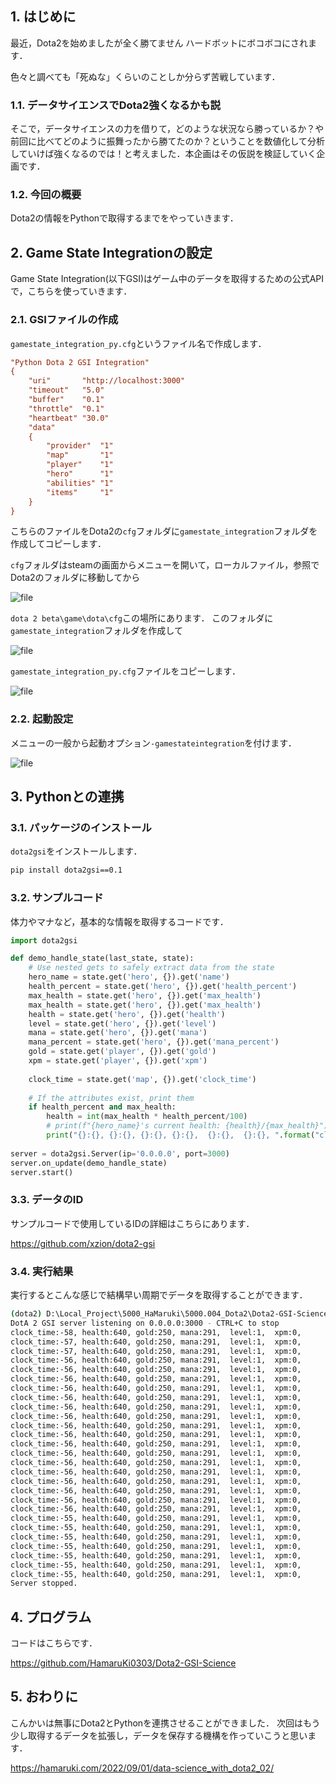 ## 1. はじめに


最近，Dota2を始めましたが全く勝てません
ハードボットにボコボコにされます．

色々と調べても「死ぬな」くらいのことしか分らず苦戦しています．

### 1.1. データサイエンスでDota2強くなるかも説

そこで，データサイエンスの力を借りて，どのような状況なら勝っているか？や前回に比べてどのように振舞ったから勝てたのか？ということを数値化して分析していけば強くなるのでは！と考えました．本企画はその仮説を検証していく企画です．

### 1.2. 今回の概要

Dota2の情報をPythonで取得するまでをやっていきます．


## 2. Game State Integrationの設定

Game State Integration(以下GSI)はゲーム中のデータを取得するための公式APIで，こちらを使っていきます．

### 2.1. GSIファイルの作成

`gamestate_integration_py.cfg`というファイル名で作成します．

```cfg
"Python Dota 2 GSI Integration"
{
    "uri"       "http://localhost:3000"
    "timeout"   "5.0"
    "buffer"    "0.1"
    "throttle"  "0.1"
    "heartbeat" "30.0"
    "data"
    {
        "provider"  "1"
        "map"       "1"
        "player"    "1"
        "hero"      "1"
        "abilities" "1"
        "items"     "1"
    }
}
```

こちらのファイルをDota2の`cfg`フォルダに`gamestate_integration`フォルダを作成してコピーします．

`cfg`フォルダはsteamの画面からメニューを開いて，ローカルファイル，参照でDota2のフォルダに移動してから

![file](https://hamaruki.com/wp-content/uploads/2022/09/image-1662007168773.png)

`dota 2 beta\game\dota\cfg`この場所にあります．
このフォルダに`gamestate_integration`フォルダを作成して

![file](https://hamaruki.com/wp-content/uploads/2022/09/image-1662007373027.png)

`gamestate_integration_py.cfg`ファイルをコピーします．

![file](https://hamaruki.com/wp-content/uploads/2022/09/image-1662007423662.png)


### 2.2. 起動設定

メニューの一般から起動オプション`-gamestateintegration`を付けます．


![file](https://hamaruki.com/wp-content/uploads/2022/09/image-1662007521159.png)


## 3. Pythonとの連携

### 3.1. パッケージのインストール

`dota2gsi`をインストールします．

```bash
pip install dota2gsi==0.1
```

### 3.2. サンプルコード

体力やマナなど，基本的な情報を取得するコードです．

```python
import dota2gsi

def demo_handle_state(last_state, state):
    # Use nested gets to safely extract data from the state
    hero_name = state.get('hero', {}).get('name')
    health_percent = state.get('hero', {}).get('health_percent')
    max_health = state.get('hero', {}).get('max_health')
    max_health = state.get('hero', {}).get('max_health')
    health = state.get('hero', {}).get('health')
    level = state.get('hero', {}).get('level')
    mana = state.get('hero', {}).get('mana')
    mana_percent = state.get('hero', {}).get('mana_percent')
    gold = state.get('player', {}).get('gold')
    xpm = state.get('player', {}).get('xpm')
    
    clock_time = state.get('map', {}).get('clock_time')
    
    # If the attributes exist, print them
    if health_percent and max_health:
        health = int(max_health * health_percent/100)
        # print(f"{hero_name}'s current health: {health}/{max_health}")
        print("{}:{}, {}:{}, {}:{}, {}:{},  {}:{},  {}:{}, ".format("clock_time", clock_time, "health", health, "gold", gold, "mana", mana, "level", level, "xpm", xpm))
        
server = dota2gsi.Server(ip='0.0.0.0', port=3000)
server.on_update(demo_handle_state)
server.start()
```

### 3.3. データのID

サンプルコードで使用しているIDの詳細はこちらにあります．

https://github.com/xzion/dota2-gsi



### 3.4. 実行結果

実行するとこんな感じで結構早い周期でデータを取得することができます．

```bash
(dota2) D:\Local_Project\5000_HaMaruki\5000.004_Dota2\Dota2-GSI-Science>python demo.py
DotA 2 GSI server listening on 0.0.0.0:3000 - CTRL+C to stop
clock_time:-58, health:640, gold:250, mana:291,  level:1,  xpm:0, 
clock_time:-57, health:640, gold:250, mana:291,  level:1,  xpm:0, 
clock_time:-57, health:640, gold:250, mana:291,  level:1,  xpm:0, 
clock_time:-56, health:640, gold:250, mana:291,  level:1,  xpm:0, 
clock_time:-56, health:640, gold:250, mana:291,  level:1,  xpm:0, 
clock_time:-56, health:640, gold:250, mana:291,  level:1,  xpm:0, 
clock_time:-56, health:640, gold:250, mana:291,  level:1,  xpm:0, 
clock_time:-56, health:640, gold:250, mana:291,  level:1,  xpm:0, 
clock_time:-56, health:640, gold:250, mana:291,  level:1,  xpm:0, 
clock_time:-56, health:640, gold:250, mana:291,  level:1,  xpm:0, 
clock_time:-56, health:640, gold:250, mana:291,  level:1,  xpm:0, 
clock_time:-56, health:640, gold:250, mana:291,  level:1,  xpm:0, 
clock_time:-56, health:640, gold:250, mana:291,  level:1,  xpm:0, 
clock_time:-56, health:640, gold:250, mana:291,  level:1,  xpm:0, 
clock_time:-56, health:640, gold:250, mana:291,  level:1,  xpm:0, 
clock_time:-56, health:640, gold:250, mana:291,  level:1,  xpm:0, 
clock_time:-56, health:640, gold:250, mana:291,  level:1,  xpm:0, 
clock_time:-56, health:640, gold:250, mana:291,  level:1,  xpm:0, 
clock_time:-56, health:640, gold:250, mana:291,  level:1,  xpm:0, 
clock_time:-56, health:640, gold:250, mana:291,  level:1,  xpm:0, 
clock_time:-55, health:640, gold:250, mana:291,  level:1,  xpm:0, 
clock_time:-55, health:640, gold:250, mana:291,  level:1,  xpm:0, 
clock_time:-55, health:640, gold:250, mana:291,  level:1,  xpm:0, 
clock_time:-55, health:640, gold:250, mana:291,  level:1,  xpm:0, 
clock_time:-55, health:640, gold:250, mana:291,  level:1,  xpm:0, 
clock_time:-55, health:640, gold:250, mana:291,  level:1,  xpm:0, 
clock_time:-55, health:640, gold:250, mana:291,  level:1,  xpm:0, 
Server stopped.

```


## 4. プログラム

コードはこちらです．

https://github.com/HamaruKi0303/Dota2-GSI-Science

## 5. おわりに

こんかいは無事にDota2とPythonを連携させることができました．
次回はもう少し取得するデータを拡張し，データを保存する機構を作っていこうと思います．


https://hamaruki.com/2022/09/01/data-science_with_dota2_02/

